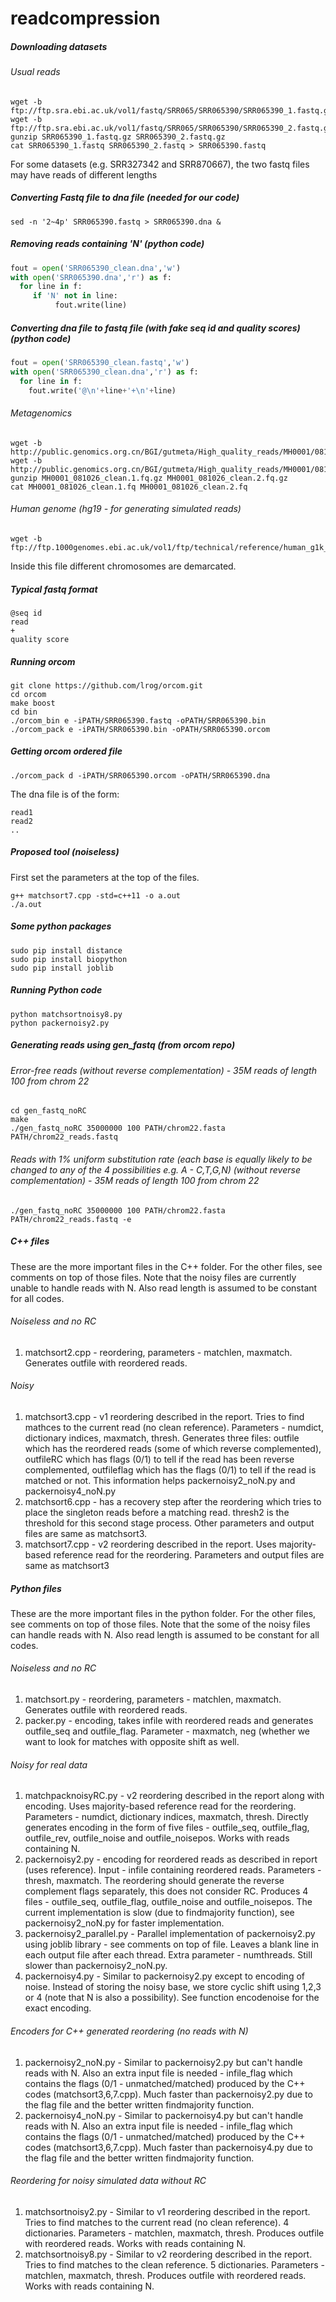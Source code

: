 # readcompression

##### Downloading datasets
###### Usual reads
```
wget -b ftp://ftp.sra.ebi.ac.uk/vol1/fastq/SRR065/SRR065390/SRR065390_1.fastq.gz
wget -b ftp://ftp.sra.ebi.ac.uk/vol1/fastq/SRR065/SRR065390/SRR065390_2.fastq.gz
gunzip SRR065390_1.fastq.gz SRR065390_2.fastq.gz
cat SRR065390_1.fastq SRR065390_2.fastq > SRR065390.fastq
```

For some datasets (e.g. SRR327342 and SRR870667), the two fastq files may have reads of different lengths


##### Converting Fastq file to dna file (needed for our code)
```
sed -n '2~4p' SRR065390.fastq > SRR065390.dna &
```



##### Removing reads containing 'N' (python code)
```python
fout = open('SRR065390_clean.dna','w')
with open('SRR065390.dna','r') as f:
  for line in f:
     if 'N' not in line:
          fout.write(line)
```


##### Converting dna file to fastq file (with fake seq id and quality scores) (python code)
```python
fout = open('SRR065390_clean.fastq','w')
with open('SRR065390_clean.dna','r') as f:
  for line in f:
    fout.write('@\n'+line+'+\n'+line)
```

###### Metagenomics
```
wget -b http://public.genomics.org.cn/BGI/gutmeta/High_quality_reads/MH0001/081026/MH0001_081026_clean.1.fq.gz
wget -b http://public.genomics.org.cn/BGI/gutmeta/High_quality_reads/MH0001/081026/MH0001_081026_clean.2.fq.gz
gunzip MH0001_081026_clean.1.fq.gz MH0001_081026_clean.2.fq.gz
cat MH0001_081026_clean.1.fq MH0001_081026_clean.2.fq
```

###### Human genome (hg19 - for generating simulated reads)
```
wget -b ftp://ftp.1000genomes.ebi.ac.uk/vol1/ftp/technical/reference/human_g1k_v37.fasta.gz
```

Inside this file different chromosomes are demarcated.

##### Typical fastq format
```
@seq id
read
+
quality score
```

##### Running orcom
```
git clone https://github.com/lrog/orcom.git
cd orcom
make boost
cd bin
./orcom_bin e -iPATH/SRR065390.fastq -oPATH/SRR065390.bin
./orcom_pack e -iPATH/SRR065390.bin -oPATH/SRR065390.orcom
```

##### Getting orcom ordered file
```
./orcom_pack d -iPATH/SRR065390.orcom -oPATH/SRR065390.dna
```

The dna file is of the form:
```
read1
read2
..
```

##### Proposed tool (noiseless)
First set the parameters at the top of the files.
```
g++ matchsort7.cpp -std=c++11 -o a.out
./a.out
```
<!---
##### Using Google sparsehashmap
###### Installing
```
git clone https://github.com/sparsehash/sparsehash.git
cd sparsehash
./configure
sudo make install
```

###### Using
In the code replace 
```cpp
#include<unordered_map>
```
by
```cpp
#include<sparsehash/sparse_hash_map>
```
and replace the data type
```cpp
std::unordered_map<>
```
by
```cpp
google::sparse_hash_map<>
```
There should be no need to change anything else. However note that sparsehashmap does not seem to work with bitset as the index. One way to get around this (if the index length is not too large) is to use the bitset::to_ulong function.
-->

##### Some python packages
```
sudo pip install distance
sudo pip install biopython
sudo pip install joblib
```

##### Running Python code
```
python matchsortnoisy8.py
python packernoisy2.py
```
<!--
##### Calculating Number of Hard reads
```
grep 0 -o read_flag.txt | wc -l
```

##### Calculating Number of Singleton reads (i.e. 00's in the flag file) 
```
tr -cs 0 '\012' < read_flag.txt | awk '/00/{n += length - 1}; END {print n+0}'
```
-->
##### Generating reads using gen_fastq (from orcom repo)
###### Error-free reads (without reverse complementation) - 35M reads of length 100 from chrom 22
```
cd gen_fastq_noRC
make
./gen_fastq_noRC 35000000 100 PATH/chrom22.fasta PATH/chrom22_reads.fastq
```

###### Reads with 1% uniform substitution rate (each base is equally likely to be changed to any of the 4 possibilities e.g. A - C,T,G,N) (without reverse complementation) - 35M reads of length 100 from chrom 22
```
./gen_fastq_noRC 35000000 100 PATH/chrom22.fasta PATH/chrom22_reads.fastq -e
```


##### C++ files
These are the more important files in the C++ folder. For the other files, see comments on top of those files. Note that the noisy files are currently unable to handle reads with N. Also read length is assumed to be constant for all codes.
###### Noiseless and no RC
1. matchsort2.cpp - reordering, parameters - matchlen, maxmatch. Generates outfile with reordered reads.

###### Noisy
1. matchsort3.cpp - v1 reordering described in the report. Tries to find mathces to the current read (no clean reference). Parameters - numdict, dictionary indices, maxmatch, thresh. Generates three files: outfile which has the reordered reads (some of which reverse complemented), outfileRC which has flags (0/1) to tell if the read has been reverse complemented, outfileflag which has the flags (0/1) to tell if the read is matched or not. This information helps packernoisy2_noN.py and packernoisy4_noN.py
2. matchsort6.cpp - has a recovery step after the reordering which tries to place the singleton reads before a matching read. thresh2 is the threshold for this second stage process. Other parameters and output files are same as matchsort3.
3. matchsort7.cpp - v2 reordering described in the report. Uses majority-based reference read for the reordering. Parameters and output files are same as matchsort3

##### Python files
These are the more important files in the python folder. For the other files, see comments on top of those files. Note that the some of the noisy files can handle reads with N. Also read length is assumed to be constant for all codes.
###### Noiseless and no RC
1. matchsort.py - reordering, parameters - matchlen, maxmatch. Generates outfile with reordered reads.
2. packer.py - encoding, takes infile with reordered reads and generates outfile_seq and outfile_flag. Parameter - maxmatch, neg (whether we want to look for matches with opposite shift as well.

###### Noisy for real data
1. matchpacknoisyRC.py - v2 reordering described in the report along with encoding. Uses majority-based reference read for the reordering. Parameters - numdict, dictionary indices, maxmatch, thresh. Directly generates encoding in the form of five files - outfile_seq, outfile_flag, outfile_rev, outfile_noise and outfile_noisepos. Works with reads containing N.
3. packernoisy2.py - encoding for reordered reads as described in report (uses reference). Input - infile containing reordered reads. Parameters - thresh, maxmatch. The reordering should generate the reverse complement flags separately, this does not consider RC. Produces 4 files - outfile_seq, outfile_flag, outfile_noise and outfile_noisepos. The current implementation is slow (due to findmajority function), see packernoisy2_noN.py for faster implementation.
4. packernoisy2_parallel.py - Parallel implementation of packernoisy2.py using joblib library - see comments on top of file. Leaves a blank line in each output file after each thread. Extra parameter - numthreads. Still slower than packernoisy2_noN.py.
5. packernoisy4.py - Similar to packernoisy2.py except to encoding of noise. Instead of storing the noisy base, we store cyclic shift using 1,2,3 or 4 (note that N is also a possibility). See function encodenoise for the exact encoding.

###### Encoders for C++ generated reordering (no reads with N)
1. packernoisy2_noN.py - Similar to packernoisy2.py but can't handle reads with N. Also an extra input file is needed - infile_flag which contains the flags (0/1 - unmatched/matched) produced by the C++ codes (matchsort3,6,7.cpp). Much faster than packernoisy2.py due to the flag file and the better written findmajority function.
2. packernoisy4_noN.py - Similar to packernoisy4.py but can't handle reads with N. Also an extra input file is needed - infile_flag which contains the flags (0/1 - unmatched/matched) produced by the C++ codes (matchsort3,6,7.cpp). Much faster than packernoisy4.py due to the flag file and the better written findmajority function.

###### Reordering for noisy simulated data without RC
1. matchsortnoisy2.py - Similar to v1 reordering described in the report. Tries to find matches to the current read (no clean reference). 4 dictionaries. Parameters - matchlen, maxmatch, thresh. Produces outfile with reordered reads. Works with reads containing N.
2. matchsortnoisy8.py - Similar to v2 reordering described in the report. Tries to find matches to the clean reference. 5 dictionaries. Parameters - matchlen, maxmatch, thresh. Produces outfile with reordered reads. Works with reads containing N.
